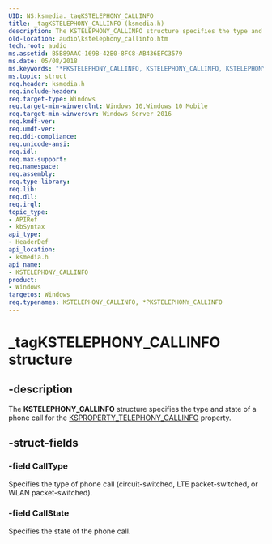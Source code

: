 ```yaml
---
UID: NS:ksmedia._tagKSTELEPHONY_CALLINFO
title: _tagKSTELEPHONY_CALLINFO (ksmedia.h)
description: The KSTELEPHONY_CALLINFO structure specifies the type and state of a phone call for the KSPROPERTY_TELEPHONY_CALLINFO property.
old-location: audio\kstelephony_callinfo.htm
tech.root: audio
ms.assetid: B5B89AAC-169B-42B0-8FC8-AB436EFC3579
ms.date: 05/08/2018
ms.keywords: "*PKSTELEPHONY_CALLINFO, KSTELEPHONY_CALLINFO, KSTELEPHONY_CALLINFO structure [Audio Devices], PKSTELEPHONY_CALLINFO, PKSTELEPHONY_CALLINFO structure pointer [Audio Devices], _tagKSTELEPHONY_CALLINFO, audio.kstelephony_callinfo, ksmedia/KSTELEPHONY_CALLINFO, ksmedia/PKSTELEPHONY_CALLINFO"
ms.topic: struct
req.header: ksmedia.h
req.include-header: 
req.target-type: Windows
req.target-min-winverclnt: Windows 10,Windows 10 Mobile
req.target-min-winversvr: Windows Server 2016
req.kmdf-ver: 
req.umdf-ver: 
req.ddi-compliance: 
req.unicode-ansi: 
req.idl: 
req.max-support: 
req.namespace: 
req.assembly: 
req.type-library: 
req.lib: 
req.dll: 
req.irql: 
topic_type:
- APIRef
- kbSyntax
api_type:
- HeaderDef
api_location:
- ksmedia.h
api_name:
- KSTELEPHONY_CALLINFO
product:
- Windows
targetos: Windows
req.typenames: KSTELEPHONY_CALLINFO, *PKSTELEPHONY_CALLINFO
---
```


# _tagKSTELEPHONY_CALLINFO structure


## -description


The <b>KSTELEPHONY_CALLINFO</b> structure specifies the type and state of a phone call for the <a href="https://msdn.microsoft.com/library/windows/hardware/mt169873">KSPROPERTY_TELEPHONY_CALLINFO</a> property.


## -struct-fields




### -field CallType

Specifies the type of phone call (circuit-switched, LTE packet-switched, or WLAN packet-switched).


### -field CallState

Specifies the state of the phone call.

